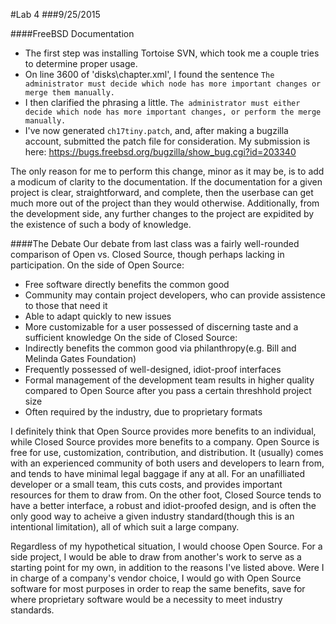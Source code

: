 #Lab 4
###9/25/2015

####FreeBSD Documentation
* The first step was installing Tortoise SVN, which took me a couple tries to determine proper usage.
* On line 3600 of 'disks\chapter.xml', I found the sentence `The administrator must decide which node has more important changes or merge them manually.`
* I then clarified the phrasing a little. `The administrator must either decide which node has more important changes, or perform the merge manually.`
* I've now generated `ch17tiny.patch`, and, after making a bugzilla account, submitted the patch file for consideration. My submission is here: https://bugs.freebsd.org/bugzilla/show_bug.cgi?id=203340

The only reason for me to perform this change, minor as it may be, is to add a modicum of clarity to the documentation. If the documentation for a given project is clear, straightforward, and complete, then the userbase can get much more out of the project than they would otherwise. Additionally, from the development side, any further changes to the project are expidited by the existence of such a body of knowledge.

####The Debate
Our debate from last class was a fairly well-rounded comparison of Open vs. Closed Source, though perhaps lacking in participation.
On the side of Open Source:
* Free software directly benefits the common good
* Community may contain project developers, who can provide assistence to those that need it
* Able to adapt quickly to new issues
* More customizable for a user possessed of discerning taste and a sufficient knowledge
On the side of Closed Source:
* Indirectly benefits the common good via philanthropy(e.g. Bill and Melinda Gates Foundation)
* Frequently possessed of well-designed, idiot-proof interfaces
* Formal management of the development team results in higher quality compared to Open Source after you pass a certain threshhold project size
* Often required by the industry, due to proprietary formats

I definitely think that Open Source provides more benefits to an individual, while Closed Source provides more benefits to a company. Open Source is free for use, customization, contribution, and distribution. It (usually) comes with an experienced community of both users and developers to learn from, and tends to have minimal legal baggage if any at all. For an unafilliated developer or a small team, this cuts costs, and provides important resources for them to draw from. On the other foot, Closed Source tends to have a better interface, a robust and idiot-proofed design, and is often the only good way to acheive a given industry standard(though this is an intentional limitation), all of which suit a large company.

Regardless of my hypothetical situation, I would choose Open Source. For a side project, I would be able to draw from another's work to serve as a starting point for my own, in addition to the reasons I've listed above. Were I in charge of a company's vendor choice, I would go with Open Source software for most purposes in order to reap the same benefits, save for where proprietary software would be a necessity to meet industry standards.
